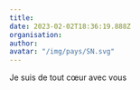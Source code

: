 ```yaml
---
title: 
date: 2023-02-02T18:36:19.888Z
organisation: 
author: 
avatar: "/img/pays/SN.svg"
---
```


Je suis de tout cœur avec vous 